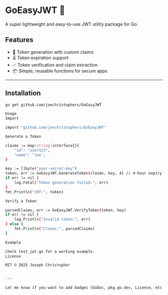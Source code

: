 
# GoEasyJWT 🔐

A super lightweight and easy-to-use JWT utility package for Go.

## Features

- 🔑 Token generation with custom claims
- ⏳ Token expiration support
- ✅ Token verification and claim extraction
- 📦 Simple, reusable functions for secure apps

---

## Installation

```bash
go get github.com/joechristophers/GoEasyJWT

Usage
Import

import "github.com/joechristophers/GoEasyJWT"

Generate a Token

claims := map[string]interface{}{
    "id": "user123",
    "name": "Joe",
}

key := []byte("your-secret-key")
token, err := GoEasyJWT.GenerateToken(claims, key, 4) // 4-hour expiry
if err != nil {
    log.Fatal("Token generation failed:", err)
}
fmt.Println("JWT:", token)

Verify a Token

parsedClaims, err := GoEasyJWT.VerifyToken(token, key)
if err != nil {
    log.Println("Invalid token:", err)
} else {
    fmt.Println("Claims:", parsedClaims)
}

Example

Check test_jwt.go for a working example.
License

MIT © 2025 Joseph Christopher


---

Let me know if you want to add badges (GoDoc, pkg.go.dev, License, etc.) or instructions for contributing and testing.
